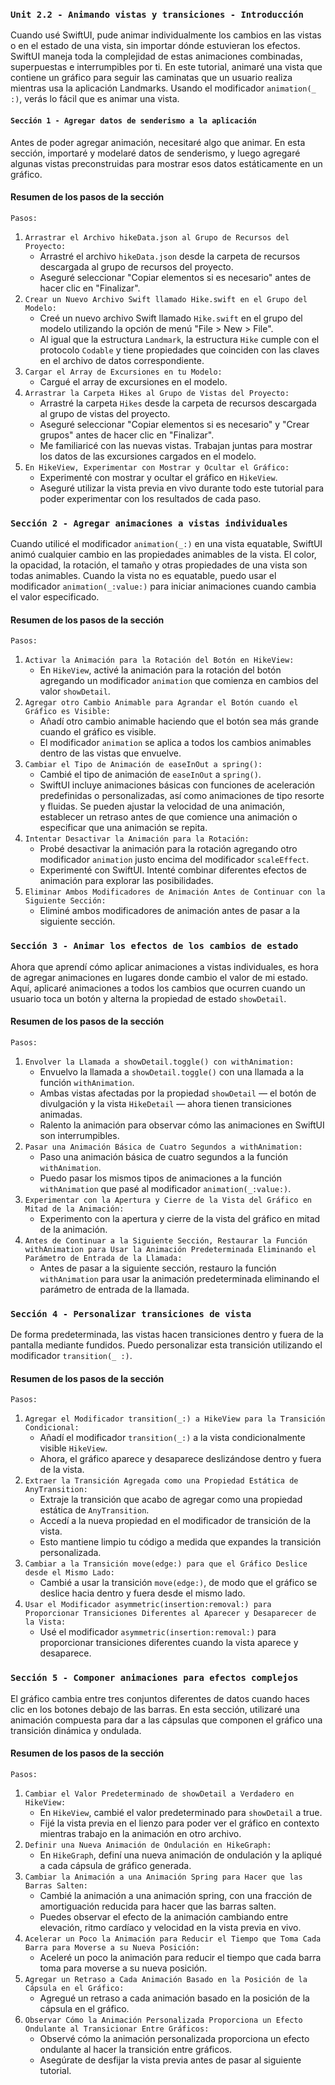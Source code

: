 ### `Unit 2.2 - Animando vistas y transiciones - Introducción`

Cuando usé SwiftUI, pude animar individualmente los cambios en las vistas o en el estado de una vista, sin importar dónde estuvieran los efectos. SwiftUI maneja toda la complejidad de estas animaciones combinadas, superpuestas e interrumpibles por ti.
En este tutorial, animaré una vista que contiene un gráfico para seguir las caminatas que un usuario realiza mientras usa la aplicación Landmarks. Usando el modificador `animation(_ :)`, verás lo fácil que es animar una vista.

#### `Sección 1 - Agregar datos de senderismo a la aplicación`

Antes de poder agregar animación, necesitaré algo que animar. En esta sección, importaré y modelaré datos de senderismo, y luego agregaré algunas vistas preconstruidas para mostrar esos datos estáticamente en un gráfico.

#### Resumen de los pasos de la sección

`Pasos:`
1. `Arrastrar el Archivo hikeData.json al Grupo de Recursos del Proyecto:`
   - Arrastré el archivo `hikeData.json` desde la carpeta de recursos descargada al grupo de recursos del proyecto.
   - Aseguré seleccionar "Copiar elementos si es necesario" antes de hacer clic en "Finalizar".
2. `Crear un Nuevo Archivo Swift llamado Hike.swift en el Grupo del Modelo:`
   - Creé un nuevo archivo Swift llamado `Hike.swift` en el grupo del modelo utilizando la opción de menú "File > New > File".
   - Al igual que la estructura `Landmark`, la estructura `Hike` cumple con el protocolo `Codable` y tiene propiedades que coinciden con las claves en el archivo de datos correspondiente.
3. `Cargar el Array de Excursiones en tu Modelo:`
   - Cargué el array de excursiones en el modelo.
4. `Arrastrar la Carpeta Hikes al Grupo de Vistas del Proyecto:`
   - Arrastré la carpeta `Hikes` desde la carpeta de recursos descargada al grupo de vistas del proyecto.
   - Aseguré seleccionar "Copiar elementos si es necesario" y "Crear grupos" antes de hacer clic en "Finalizar".
   - Me familiaricé con las nuevas vistas. Trabajan juntas para mostrar los datos de las excursiones cargados en el modelo.
5. `En HikeView, Experimentar con Mostrar y Ocultar el Gráfico:`
   - Experimenté con mostrar y ocultar el gráfico en `HikeView`.
   - Aseguré utilizar la vista previa en vivo durante todo este tutorial para poder experimentar con los resultados de cada paso.


### `Sección 2 - Agregar animaciones a vistas individuales`

Cuando utilicé el modificador `animation(_:)` en una vista equatable, SwiftUI animó cualquier cambio en las propiedades animables de la vista. El color, la opacidad, la rotación, el tamaño y otras propiedades de una vista son todas animables. Cuando la vista no es equatable, puedo usar el modificador `animation(_:value:)` para iniciar animaciones cuando cambia el valor especificado.

#### Resumen de los pasos de la sección

`Pasos:`
1. `Activar la Animación para la Rotación del Botón en HikeView:`
   - En `HikeView`, activé la animación para la rotación del botón agregando un modificador `animation` que comienza en cambios del valor `showDetail`.
2. `Agregar otro Cambio Animable para Agrandar el Botón cuando el Gráfico es Visible:`
   - Añadí otro cambio animable haciendo que el botón sea más grande cuando el gráfico es visible.
   - El modificador `animation` se aplica a todos los cambios animables dentro de las vistas que envuelve.
3. `Cambiar el Tipo de Animación de easeInOut a spring():`
   - Cambié el tipo de animación de `easeInOut` a `spring()`.
   - SwiftUI incluye animaciones básicas con funciones de aceleración predefinidas o personalizadas, así como animaciones de tipo resorte y fluidas. Se pueden ajustar la velocidad de una animación, establecer un retraso antes de que comience una animación o especificar que una animación se repita.
4. `Intentar Desactivar la Animación para la Rotación:`
   - Probé desactivar la animación para la rotación agregando otro modificador `animation` justo encima del modificador `scaleEffect`.
   - Experimenté con SwiftUI. Intenté combinar diferentes efectos de animación para explorar las posibilidades.
5. `Eliminar Ambos Modificadores de Animación Antes de Continuar con la Siguiente Sección:`
   - Eliminé ambos modificadores de animación antes de pasar a la siguiente sección.


### `Sección 3 - Animar los efectos de los cambios de estado`

Ahora que aprendí cómo aplicar animaciones a vistas individuales, es hora de agregar animaciones en lugares donde cambio el valor de mi estado. Aquí, aplicaré animaciones a todos los cambios que ocurren cuando un usuario toca un botón y alterna la propiedad de estado `showDetail`.

#### Resumen de los pasos de la sección

`Pasos:`
1. `Envolver la Llamada a showDetail.toggle() con withAnimation:`
   - Envuelvo la llamada a `showDetail.toggle()` con una llamada a la función `withAnimation`.
   - Ambas vistas afectadas por la propiedad `showDetail` — el botón de divulgación y la vista `HikeDetail` — ahora tienen transiciones animadas.
   - Ralento la animación para observar cómo las animaciones en SwiftUI son interrumpibles.
2. `Pasar una Animación Básica de Cuatro Segundos a withAnimation:`
   - Paso una animación básica de cuatro segundos a la función `withAnimation`.
   - Puedo pasar los mismos tipos de animaciones a la función `withAnimation` que pasé al modificador `animation(_:value:)`.
3. `Experimentar con la Apertura y Cierre de la Vista del Gráfico en Mitad de la Animación:`
   - Experimento con la apertura y cierre de la vista del gráfico en mitad de la animación.
4. `Antes de Continuar a la Siguiente Sección, Restaurar la Función withAnimation para Usar la Animación Predeterminada Eliminando el Parámetro de Entrada de la Llamada:`
   - Antes de pasar a la siguiente sección, restauro la función `withAnimation` para usar la animación predeterminada eliminando el parámetro de entrada de la llamada.


### `Sección 4 - Personalizar transiciones de vista`

De forma predeterminada, las vistas hacen transiciones dentro y fuera de la pantalla mediante fundidos. Puedo personalizar esta transición utilizando el modificador `transition(_ :)`.

#### Resumen de los pasos de la sección

`Pasos:`
1. `Agregar el Modificador transition(_:) a HikeView para la Transición Condicional:`
   - Añadí el modificador `transition(_:)` a la vista condicionalmente visible `HikeView`.
   - Ahora, el gráfico aparece y desaparece deslizándose dentro y fuera de la vista.
2. `Extraer la Transición Agregada como una Propiedad Estática de AnyTransition:`
   - Extraje la transición que acabo de agregar como una propiedad estática de `AnyTransition`.
   - Accedí a la nueva propiedad en el modificador de transición de la vista.
   - Esto mantiene limpio tu código a medida que expandes la transición personalizada.
3. `Cambiar a la Transición move(edge:) para que el Gráfico Deslice desde el Mismo Lado:`
   - Cambié a usar la transición `move(edge:)`, de modo que el gráfico se deslice hacia dentro y fuera desde el mismo lado.
4. `Usar el Modificador asymmetric(insertion:removal:) para Proporcionar Transiciones Diferentes al Aparecer y Desaparecer de la Vista:`
   - Usé el modificador `asymmetric(insertion:removal:)` para proporcionar transiciones diferentes cuando la vista aparece y desaparece.


### `Sección 5 - Componer animaciones para efectos complejos`

El gráfico cambia entre tres conjuntos diferentes de datos cuando haces clic en los botones debajo de las barras. En esta sección, utilizaré una animación compuesta para dar a las cápsulas que componen el gráfico una transición dinámica y ondulada.

#### Resumen de los pasos de la sección

`Pasos:`
1. `Cambiar el Valor Predeterminado de showDetail a Verdadero en HikeView:`
   - En `HikeView`, cambié el valor predeterminado para `showDetail` a true.
   - Fijé la vista previa en el lienzo para poder ver el gráfico en contexto mientras trabajo en la animación en otro archivo.
2. `Definir una Nueva Animación de Ondulación en HikeGraph:`
   - En `HikeGraph`, definí una nueva animación de ondulación y la apliqué a cada cápsula de gráfico generada.
3. `Cambiar la Animación a una Animación Spring para Hacer que las Barras Salten:`
   - Cambié la animación a una animación spring, con una fracción de amortiguación reducida para hacer que las barras salten.
   - Puedes observar el efecto de la animación cambiando entre elevación, ritmo cardíaco y velocidad en la vista previa en vivo.
4. `Acelerar un Poco la Animación para Reducir el Tiempo que Toma Cada Barra para Moverse a su Nueva Posición:`
   - Aceleré un poco la animación para reducir el tiempo que cada barra toma para moverse a su nueva posición.
5. `Agregar un Retraso a Cada Animación Basado en la Posición de la Cápsula en el Gráfico:`
   - Agregué un retraso a cada animación basado en la posición de la cápsula en el gráfico.
6. `Observar Cómo la Animación Personalizada Proporciona un Efecto Ondulante al Transicionar Entre Gráficos:`
   - Observé cómo la animación personalizada proporciona un efecto ondulante al hacer la transición entre gráficos.
   - Asegúrate de desfijar la vista previa antes de pasar al siguiente tutorial.


